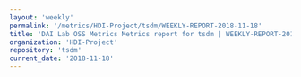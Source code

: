 ```yaml
---
layout: 'weekly'
permalink: '/metrics/HDI-Project/tsdm/WEEKLY-REPORT-2018-11-18'
title: 'DAI Lab OSS Metrics Metrics report for tsdm | WEEKLY-REPORT-2018-11-18'
organization: 'HDI-Project'
repository: 'tsdm'
current_date: '2018-11-18'
---
```

